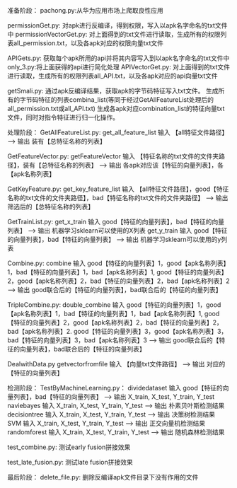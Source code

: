 准备阶段：
pachong.py:从华为应用市场上爬取良性应用

permissionGet.py: 对apk进行反编译，得到权限，写入以apk名字命名的txt文件中
permissionVectorGet.py: 对上面得到的txt文件进行读取，生成所有的权限列表all_permission.txt，以及各apk对应的权限向量txt文件

APIGets.py: 获取每个apk所用的api并将其内容写入到以apk名字命名的txt文件中
only_3.py:将上面获得的api进行简化处理
APIVectorGet.py: 对上面得到的txt文件进行读取，生成所有的权限列表all_API.txt，以及各apk对应的api向量txt文件

getSmali.py: 通过apk反编译结果，获取apk的字节码特征写入txt文件。
			生成所有的字节码特征的列表combina_list(等同于经过GetAllFeatureList处理后的all_permission.txt或all_API.txt)
			生成各apk对应combination_list的特征向量txt文件，同时对指令特征进行归一化操作。




处理阶段：
GetAllFeatureList.py: 
	get_all_feature_list
		输入 【all特征文件路径】 --> 输出 装有【总特征名称的列表】

GetFeatureVector.py: 
	getFeatureVector
		输入 【特征名称的txt文件的文件夹路径】，装有【总特征名称的列表】 --> 输出 各apk对应该【特征的向量列表】，各【apk名称列表】

GetKeyFeature.py: 
	get_key_feature_list
		输入 【all特征文件路径】，good【特征名称的txt文件的文件夹路径】，bad【特征名称的txt文件的文件夹路径】
		--> 输出 筛选后的【总特征名称的列表】

GetTrainList.py: 
	get_x_train
		输入 good【特征的向量列表】，bad【特征的向量列表】 --> 输出 机器学习sklearn可以使用的X列表
	get_y_train
		输入 good【特征的向量列表】，bad【特征的向量列表】 --> 输出 机器学习sklearn可以使用的y列表

Combine.py:
	combine
		输入 good【特征的向量列表】1，good【apk名称列表】1，bad【特征的向量列表】1，bad【apk名称列表】1,
			 good【特征的向量列表】2，good【apk名称列表】2，bad【特征的向量列表】2，bad【apk名称列表】2
		--> 输出 good联合后的【特征的向量列表】，bad联合后的【特征的向量列表】

TripleCombine.py:
	double_combine
		输入 good【特征的向量列表】1，good【apk名称列表】1，bad【特征的向量列表】1，bad【apk名称列表】1,
			 good【特征的向量列表】2，good【apk名称列表】2，bad【特征的向量列表】2，bad【apk名称列表】2.
			 good【特征的向量列表】3，good【apk名称列表】3，bad【特征的向量列表】3，bad【apk名称列表】3
		--> 输出 good联合后的【特征的向量列表】，bad联合后的【特征的向量列表】

DealwithData.py
	getvectorfromfile
		输入 【向量txt文件路径】 --> 输出 对应的【特征的向量列表】



检测阶段：
TestByMachineLearning.py：
	dividedataset
		输入 good【特征的向量列表】，bad【特征的向量列表】 --> 输出 X_train, X_test, Y_train, Y_test
	naviebayes
		输入 X_train, X_test, Y_train, Y_test --> 输出 朴素贝叶斯检测结果
	decisiontree
		输入 X_train, X_test, Y_train, Y_test --> 输出 决策树检测结果
	SVM
		输入 X_train, X_test, Y_train, Y_test --> 输出 正交向量机检测结果
	randomforest
		输入 X_train, X_test, Y_train, Y_test --> 输出 随机森林检测结果

test_combine.py:
	测试early fusion拼接效果

test_late_fusion.py:
	测试late fusion拼接效果



最后阶段：
delete_file.py:
	删除反编译apk文件目录下没有作用的文件